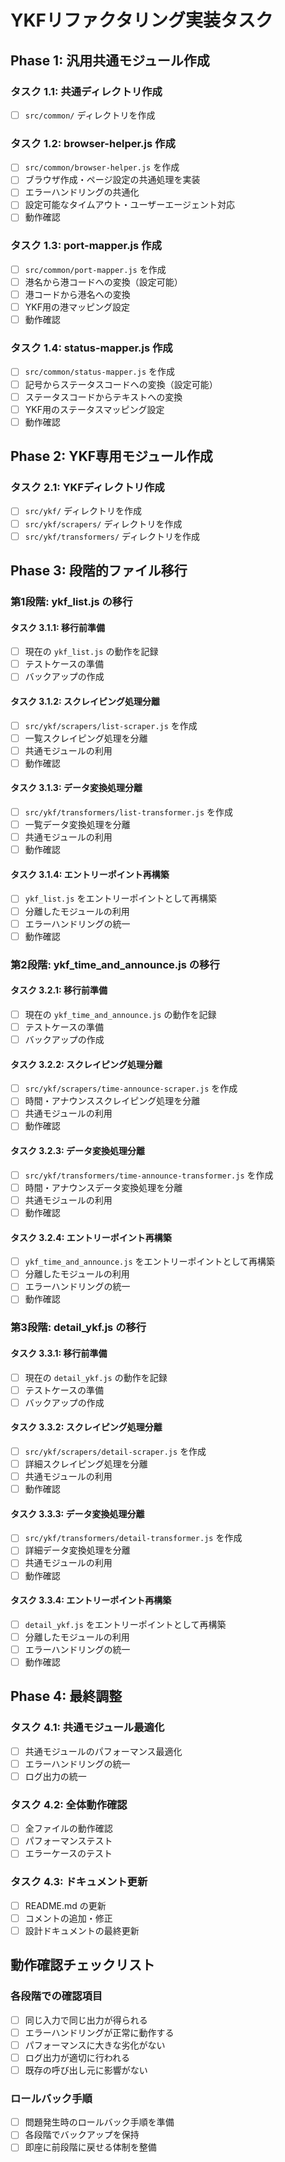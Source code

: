 # YKFリファクタリング実装タスク

## Phase 1: 汎用共通モジュール作成

### タスク 1.1: 共通ディレクトリ作成
- [ ] `src/common/` ディレクトリを作成

### タスク 1.2: browser-helper.js 作成
- [ ] `src/common/browser-helper.js` を作成
- [ ] ブラウザ作成・ページ設定の共通処理を実装
- [ ] エラーハンドリングの共通化
- [ ] 設定可能なタイムアウト・ユーザーエージェント対応
- [ ] 動作確認

### タスク 1.3: port-mapper.js 作成
- [ ] `src/common/port-mapper.js` を作成
- [ ] 港名から港コードへの変換（設定可能）
- [ ] 港コードから港名への変換
- [ ] YKF用の港マッピング設定
- [ ] 動作確認

### タスク 1.4: status-mapper.js 作成
- [ ] `src/common/status-mapper.js` を作成
- [ ] 記号からステータスコードへの変換（設定可能）
- [ ] ステータスコードからテキストへの変換
- [ ] YKF用のステータスマッピング設定
- [ ] 動作確認

## Phase 2: YKF専用モジュール作成

### タスク 2.1: YKFディレクトリ作成
- [ ] `src/ykf/` ディレクトリを作成
- [ ] `src/ykf/scrapers/` ディレクトリを作成
- [ ] `src/ykf/transformers/` ディレクトリを作成

## Phase 3: 段階的ファイル移行

### 第1段階: ykf_list.js の移行

#### タスク 3.1.1: 移行前準備
- [ ] 現在の `ykf_list.js` の動作を記録
- [ ] テストケースの準備
- [ ] バックアップの作成

#### タスク 3.1.2: スクレイピング処理分離
- [ ] `src/ykf/scrapers/list-scraper.js` を作成
- [ ] 一覧スクレイピング処理を分離
- [ ] 共通モジュールの利用
- [ ] 動作確認

#### タスク 3.1.3: データ変換処理分離
- [ ] `src/ykf/transformers/list-transformer.js` を作成
- [ ] 一覧データ変換処理を分離
- [ ] 共通モジュールの利用
- [ ] 動作確認

#### タスク 3.1.4: エントリーポイント再構築
- [ ] `ykf_list.js` をエントリーポイントとして再構築
- [ ] 分離したモジュールの利用
- [ ] エラーハンドリングの統一
- [ ] 動作確認

### 第2段階: ykf_time_and_announce.js の移行

#### タスク 3.2.1: 移行前準備
- [ ] 現在の `ykf_time_and_announce.js` の動作を記録
- [ ] テストケースの準備
- [ ] バックアップの作成

#### タスク 3.2.2: スクレイピング処理分離
- [ ] `src/ykf/scrapers/time-announce-scraper.js` を作成
- [ ] 時間・アナウンススクレイピング処理を分離
- [ ] 共通モジュールの利用
- [ ] 動作確認

#### タスク 3.2.3: データ変換処理分離
- [ ] `src/ykf/transformers/time-announce-transformer.js` を作成
- [ ] 時間・アナウンスデータ変換処理を分離
- [ ] 共通モジュールの利用
- [ ] 動作確認

#### タスク 3.2.4: エントリーポイント再構築
- [ ] `ykf_time_and_announce.js` をエントリーポイントとして再構築
- [ ] 分離したモジュールの利用
- [ ] エラーハンドリングの統一
- [ ] 動作確認

### 第3段階: detail_ykf.js の移行

#### タスク 3.3.1: 移行前準備
- [ ] 現在の `detail_ykf.js` の動作を記録
- [ ] テストケースの準備
- [ ] バックアップの作成

#### タスク 3.3.2: スクレイピング処理分離
- [ ] `src/ykf/scrapers/detail-scraper.js` を作成
- [ ] 詳細スクレイピング処理を分離
- [ ] 共通モジュールの利用
- [ ] 動作確認

#### タスク 3.3.3: データ変換処理分離
- [ ] `src/ykf/transformers/detail-transformer.js` を作成
- [ ] 詳細データ変換処理を分離
- [ ] 共通モジュールの利用
- [ ] 動作確認

#### タスク 3.3.4: エントリーポイント再構築
- [ ] `detail_ykf.js` をエントリーポイントとして再構築
- [ ] 分離したモジュールの利用
- [ ] エラーハンドリングの統一
- [ ] 動作確認

## Phase 4: 最終調整

### タスク 4.1: 共通モジュール最適化
- [ ] 共通モジュールのパフォーマンス最適化
- [ ] エラーハンドリングの統一
- [ ] ログ出力の統一

### タスク 4.2: 全体動作確認
- [ ] 全ファイルの動作確認
- [ ] パフォーマンステスト
- [ ] エラーケースのテスト

### タスク 4.3: ドキュメント更新
- [ ] README.md の更新
- [ ] コメントの追加・修正
- [ ] 設計ドキュメントの最終更新

## 動作確認チェックリスト

### 各段階での確認項目
- [ ] 同じ入力で同じ出力が得られる
- [ ] エラーハンドリングが正常に動作する
- [ ] パフォーマンスに大きな劣化がない
- [ ] ログ出力が適切に行われる
- [ ] 既存の呼び出し元に影響がない

### ロールバック手順
- [ ] 問題発生時のロールバック手順を準備
- [ ] 各段階でバックアップを保持
- [ ] 即座に前段階に戻せる体制を整備
